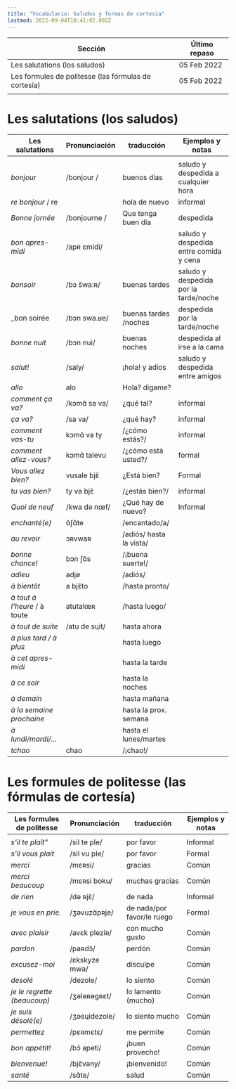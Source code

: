 ```yaml
---
title: "Vocabulario: Saludos y formas de cortesía"
lastmod: 2022-09-04T10:41:02.092Z
---
```


| Sección                        						| Último repaso |
| ----------------------------------------------------- | ------------- |
| Les salutations (los saludos)  						| 05 Feb 2022  	|
| Les formules de politesse (las fórmulas de cortesía)  | 05 Feb 2022   |
| | |


# Les salutations (los saludos)


| Les salutations  		| Pronunciación         | traducción    		| Ejemplos y notas  |
| --------------------- | --------------------- | --------------------- | ------------------|
|  																							|
| _bonjour_        		| /bonjour /            | buenos días     		| saludo y despedida a cualquier hora |
| _re bonjour_ / re 	|						| hola de nuevo			| informal
| _Bonne jornée_ 		| /bonjourne /			| Que tenga buen día 	| despedida 		|
| _bon apres-midi_		| /apʀ εmidi/			|						| saludo y despedida entre comida y cena|
| _bonsoir_        		| /bɔ ̃swa:ʀ/            | buenas tardes   		| saludo y despedida por la tarde/noche |
| _bon soirée			| /bɔn swa.ʁe/			| buenas tardes /noches	| despedida por la tarde/noche	|
| _bonne nuit_     		| /bɔn nui/             | buenas noches   		| despedida al irse a la cama |
| _salut!_         		| /saly/                | ¡hola! y adios        | saludo y despedida entre amigos|
| _allo_           		| alo              		| Hola? digame?  		|					|
| _comment ça va?_ 		| /kɔmɑ̃ sa va/          | ¿qué tal?       		| informal          |
| _ça va?_         		| /sa va/               | ¿qué hay?		 		| informal			|
| _comment vas-tu_ 		| kɔmɑ̃ va ty      		| /¿cómo estás?/ 		| informal         	| 
| _comment allez-vous?_ | kɔmɑ̃ talevu     		| /¿cómo está usted?/ 	| formal            |
| _Vous allez bien?_ 	| vusale bjɛ̃ 			| ¿Está bien?			| Formal 			|
| _tu vas bien?_   		| ty va bjɛ̃       		| /¿estás bien?/    	| informal          | 
| _Quoi de neuf_        | /kwa də nœf/			| ¿Qué hay de nuevo? 	| Informal 			|
| _enchanté(e)_     	| ɑ̃ʃɑ̃te          		| /encantado/a/         |                 	| 
| _au revoir_      		| ɔʀvwaʀ           		| /adiós/ hasta la vista/|               	|                 
| _bonne chance!_  		| bɔn ʃɑ̃s         		| /¡buena suerte!/ 		|                  	|                
| _adieu_           	| adjø            		| /adiós/         		|                   |                
| _à bientôt_       	| a bjɛ̃to        		| /hasta pronto/  		|                   |                 
| _à tout à l'heure_ / à toute	| atutalœʀ      | /hasta luego/   		|                   | 
| _à tout de suite_		| /atu de sɥit/			| hasta ahora 		    | 					|
| _à plus tard / à plus_| 						| hasta luego 			| 					|
| _à cet apres-midi_ 	|						| hasta la tarde 		| 					|  
| _à ce soir_ 			| 						| hasta la noches 		| 					|
| _à demain_			|						| hasta mañana 			| 					|
| _à la semaine prochaine_ | 					| hasta la prox. semana | 					|
| _à lundi/mardi/..._ 	| 						| hasta el lunes/martes | 					|          
| _tchao_           	| chao            		| /¡chao!/        		|                   |  



# Les formules de politesse (las fórmulas de cortesía)

| Les formules de politesse        | Pronunciación   | traducción    			| Ejemplos y notas  |
| -------------------------------- | --------------- | ------------------------ | ----------------- |
|  																									|
| _s'il te plaît"_ 			  		| /sil te ple/  | por favor	    			| Informal     		|
| _s'il vous plait_ 		  		| /sil vu ple/  | por favor	    			| Formal       		|
| _merci_ 			               	| /mɛʀsi/       | gracias					| Común 			|
| _merci beaucoup_ 					| /mɛʀsi boku/  | muchas gracias			| Común 			|
| _de rien_ 		          		| /də ʀjɛ̃/     	| de nada 					| Informal      	|			
| _je vous en prie._ 				| /ʒəvuzɑ̃pʀje/  | de nada/por favor/le ruego| Formal 			|                  
| _avec plaisir_				    | /avɛk pleziʀ/ | con mucho gusto 			| Común 			|                 
| _pardon_ 		             		| /paʀdɔ̃/       | perdón 					| Común 			|
| _excusez-moi_ 		      		| /ɛkskyze mwa/ | disculpe					| Común 			|                  
| _desolé_ 			         		| /dezole/      | lo siento 				| Común 			|                  
| _je le regrette (beaucoup)_ 		| /ʒələʀəgʀɛt/  | lo lamento (mucho)		| Común 			|                  
| _je suis désolé(e)_ 				| /ʒəsɥidezole/ | lo siento mucho			| Común 			|                  
| _permettez_ 			     		| /pɛʀmɛtɛ/     | me permite				| Común 			|
| _bon appétit!_ 					| /bɔ̃ apeti/    | ¡buen provecho!			| Común 			|
| _bienvenue!_ 				  		| /bjɛ̃vəny/     | ¡bienvenido! 				| Común 			|
| _santé_ 		              		| /sɑ̃te/        | salud 					| Común 			|
